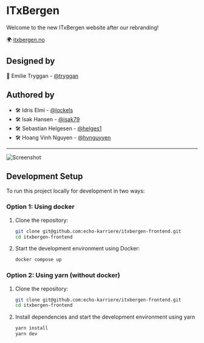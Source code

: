 # ITxBergen

Welcome to the new ITxBergen website after our rebranding!

🌍 [itxbergen.no](https://itxbergen.no)

## Designed by

🎨 Emilie Tryggan - [@tryggan](https://github.com/tryggan)

## Authored by

- 🛠️ Idris Elmi - [@lockels](https://github.com/lockels)
- 🛠️ Isak Hansen - [@isak79](https://github.com/isak79)
- 🛠️ Sebastian Helgesen - [@helges1](https://github.com/helges1)
- 🛠️ Hoang Vinh Nguyen - [@hvnguyyen](https://github.com/hvnguyyen)

---

![Screenshot](https://github.com/user-attachments/assets/4e3f93a0-a7c7-4792-a8fc-b95faa6bc05a)

## Development Setup

To run this project locally for development in two ways:

### Option 1: Using docker

1. Clone the repository:
   ```sh
   git clone git@github.com:echo-karriere/itxbergen-frontend.git
   cd itxbergen-frontend
   ```
2. Start the development environment using Docker:
   ```sh
   docker compose up
   ```

### Option 2: Using yarn (without docker)

1. Clone the repository:
   ```sh
   git clone git@github.com:echo-karriere/itxbergen-frontend.git
   cd itxbergen-frontend
   ```
2. Install dependencies and start the development environment using yarn
   ```sh
   yarn install
   yarn dev
   ```
